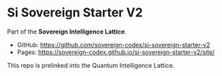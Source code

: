 # Si Sovereign Starter V2

Part of the **Sovereign Intelligence Lattice**.

- GitHub: https://github.com/sovereign-codex/si-sovereign-starter-v2
- Pages: https://sovereign-codex.github.io/si-sovereign-starter-v2/site/

This repo is prelinked into the Quantum Intelligence Lattice.
